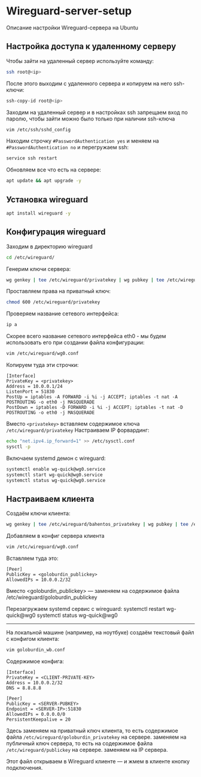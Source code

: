 # Wireguard-server-setup
Описание настройки Wireguard-сервера на Ubuntu
## Настройка доступа к удаленному серверу
Чтобы зайти на удаленный сервер используйте команду:
```bash
ssh root@<ip>
```
После этого выходим с удаленного сервера и копируем на него ssh-ключи:
```bash
ssh-copy-id root@<ip>
```
Заходим на удаленный сервер и в настройках ssh запрещаем вход по паролю, чтобы зайти можно было только при наличии ssh-ключа
```bash
vim /etc/ssh/sshd_config
```
Находим строчку `#PasswordAuthentication yes` и меняем на `#PasswordAuthentication no` и перегружаем ssh:
```bash
service ssh restart
```
Обновляем все что есть на сервере:
```bash
apt update && apt upgrade -y
```
## Установка wireguard
```bash
apt install wireguard -y
```
## Конфигурация wireguard
Заходим в директорию wireguard
```bash
cd /etc/wireguard/
```
Генерим ключи сервера:
```bash
wg genkey | tee /etc/wireguard/privatekey | wg pubkey | tee /etc/wireguard/publickey
```
Проставляем права на приватный ключ:
```bash
chmod 600 /etc/wireguard/privatekey
```
Проверяем название сетевого интерфейса:
```bash
ip a
```
Скорее всего название сетевого интерфейса eth0 - мы будем использовать его при создании файла конфигурации:
```bash
vim /etc/wireguard/wg0.conf
```
Копируем туда эти строчки:
```
[Interface]
PrivateKey = <privatekey>
Address = 10.0.0.1/24
ListenPort = 51830
PostUp = iptables -A FORWARD -i %i -j ACCEPT; iptables -t nat -A POSTROUTING -o eth0 -j MASQUERADE
PostDown = iptables -D FORWARD -i %i -j ACCEPT; iptables -t nat -D POSTROUTING -o eth0 -j MASQUERADE
```
Вместо `<privatekey>` вставляем содержимое ключа `/etc/wireguard/privatekey`
Настраиваем IP форвардинг:
```bash
echo "net.ipv4.ip_forward=1" >> /etc/sysctl.conf
sysctl -p
```
Включаем systemd демон с wireguard:
```bash
systemctl enable wg-quick@wg0.service
systemctl start wg-quick@wg0.service
systemctl status wg-quick@wg0.service
```
## Настраиваем клиента
Создаём ключи клиента:
```bash
wg genkey | tee /etc/wireguard/bahentos_privatekey | wg pubkey | tee /etc/wireguard/bahentos_publickey
```
Добавляем в конфиг сервера клиента
```bash
vim /etc/wireguard/wg0.conf
```
Вставляем туда это:
```
[Peer]
PublicKey = <goloburdin_publickey>
AllowedIPs = 10.0.0.2/32
```
Вместо <goloburdin_publickey> — заменяем на содержимое файла /etc/wireguard/goloburdin_publickey

Перезагружаем systemd сервис с wireguard:
systemctl restart wg-quick@wg0
systemctl status wg-quick@wg0
___
На локальной машине (например, на ноутбуке) создаём текстовый файл с конфигом клиента:
```bash
vim goloburdin_wb.conf
```
Содержимое конфига:
```
[Interface]
PrivateKey = <CLIENT-PRIVATE-KEY>
Address = 10.0.0.2/32
DNS = 8.8.8.8

[Peer]
PublicKey = <SERVER-PUBKEY>
Endpoint = <SERVER-IP>:51830
AllowedIPs = 0.0.0.0/0
PersistentKeepalive = 20
```
Здесь **<CLIENT-PRIVATE-KEY>** заменяем на приватный ключ клиента, то есть содержимое файла `/etc/wireguard/goloburdin_privatekey` на сервере. 
**<SERVER-PUBKEY>** заменяем на публичный ключ сервера, то есть на содержимое файла `/etc/wireguard/publickey` на сервере. <SERVER-IP> заменяем на IP сервера.

Этот файл открываем в Wireguard клиенте — и жмем в клиенте кнопку подключения.
